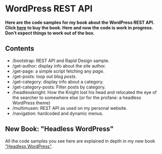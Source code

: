 # WordPress REST API

**Here are the code samples for my book about the WordPress REST API. Click [here](https://www.lulu.com/en/en/shop/per-skolander-thykjaer-jensen/beginning-headless-wordpress/ebook/product-me8yg8.html?page=1&pageSize=4) to buy the book. Here and now the code is work in progress. Don't expect things to work out of the box.**


## Contents

* /bootstrap: REST API and Rapid Design sample.
* /get-author: display info about the site author.
* /get-page: a simple script fetching any *page*.
* /get-posts: loop out blog *posts*.
* /get-category: display info about a category.
* /get-category-posts: Filter posts by category.
* /headlessknight: How the Knight lost his head and relocated the eye of the searcher to somewhere else (or for the profane: a headless WordPress theme)
* /multimusen: REST API as used on my personal website.
* /navigation: hardcoded and dynamic menus.

## New Book: "Headless WordPress"

All the code samples you see here are explained in depth in my new book ["Headless WordPress"](https://headless.multimusen.dk).
